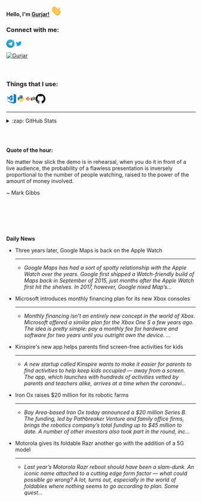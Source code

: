 #### Hello, I'm [Gurjar!](https://GurjarKing.github.io) <img src="https://raw.githubusercontent.com/ABSphreak/ABSphreak/master/gifs/Hi.gif" width="30px"></h2>


### Connect with me:

[<img align="left" alt="Gurjar | Telegram" width="22px" src="https://raw.githubusercontent.com/github/explore/80688e429a7d4ef2fca1e82350fe8e3517d3494d/topics/telegram/telegram.png" />][Telegram]
[<img align="left" alt="Gurjar | Twitter" width="22px" src="https://raw.githubusercontent.com/github/explore/80688e429a7d4ef2fca1e82350fe8e3517d3494d/topics/twitter/twitter.png" />][Twitter]
<br >
<br >
<a href="https://github.com/GurjarKing"><img src="https://komarev.com/ghpvc/?username=GurjarKing" alt="Gurjar" /></a> <br />
<br />
<br />
<!-- <br >

![](https://visitor-badge.glitch.me/badge?page_id=GurjarKing)

<br /> -->

### Things that I use:

[<img align="left" alt="Visual Studio Code" width="26px" src="https://raw.githubusercontent.com/github/explore/80688e429a7d4ef2fca1e82350fe8e3517d3494d/topics/visual-studio-code/visual-studio-code.png" />][VSCode]
[<img align="left" alt="Python" width="26px" src="https://raw.githubusercontent.com/github/explore/80688e429a7d4ef2fca1e82350fe8e3517d3494d/topics/python/python.png" />][Python]
[<img align="left" alt="Git" width="26px" src="https://raw.githubusercontent.com/github/explore/80688e429a7d4ef2fca1e82350fe8e3517d3494d/topics/git/git.png" />][Git]
[<img align="left" alt="GitHub" width="26px" src="https://raw.githubusercontent.com/github/explore/78df643247d429f6cc873026c0622819ad797942/topics/github/github.png" />][Github]

<br />
<br />

---
<details>
  <summary>:zap: GitHub Stats</summary>

<img align="left" alt="Gurjar's Github Stats" src="https://github-readme-stats.vercel.app/api?username=GurjarKing&show_icons=true&hide_border=true&count_private=true&include_all_commit=true&theme=algolia" />

</details>

<!-- ### 🔔 My latest tweet
<a href="https://twitter.com/Gurjar_King43" target="_blank">
	<img src="https://github.com/GurjarKing/GurjarKing/raw/master/tweet.png" width="70%" align="center" alt="Click to view on Twitter" title="My latest tweet, as an image"/>
</a> -->
<br>

<pre>

</pre>

**Quote of the hour:**

No matter how slick the demo is in rehearsal, when you do it in front of a live audience, the probability of a flawless presentation is inversely proportional to the number of people watching, raised to the power of the amount of money involved.

~ Mark Gibbs
<pre>

</pre>
<br>
<pre>


</pre>
<strong>Daily News</strong>
  
  - Three years later, Google Maps is back on the Apple Watch
     <hr/>
     
      - *Google Maps has had a sort of spotty relationship with the Apple Watch over the years. Google first shipped a Watch-friendly build of Maps back in September of 2015, just months after the Apple Watch first hit the shelves. In 2017, however, Google nixed Map’s…*
     
  - Microsoft introduces monthly financing plan for its new Xbox consoles
      <hr/>
      
      - *Monthly financing isn’t an entirely new concept in the world of Xbox. Microsoft offered a similar plan for the Xbox One S a few years ago. The idea is pretty simple: pay a monthly fee for hardware and software for two years until you outright own the device. …*
      
  - Kinspire's new app helps parents find screen-free activities for kids
      <hr/>
      
      - *A new startup called Kinspire wants to make it easier for parents to find activities to help keep kids occupied — away from a screen. The app, which launches with hundreds of activities vetted by parents and teachers alike, arrives at a time when the coronavi…*
      
  - Iron Ox raises $20 million for its robotic farms
      <hr/>
      
      - *Bay Area-based Iron Ox today announced a $20 million Series B. The funding, led by Pathbreaker Venture and family office firms, brings the robotics company’s total funding up to $45 million to date. A number of other investors also took part in the round, inc…*
       
  - Motorola gives its foldable Razr another go with the addition of a 5G model
      <hr/>
       
       - *Last year’s Motorola Razr reboot should have been a slam-dunk. An iconic name attached to a cutting edge form factor — what could possible go wrong? A lot, turns out, especially in the world of foldables where nothing seems to go according to plan. Some quest…*
      

<br />

[VSCode]: https://code.visualstudio.com/
[Python]: https://www.python.org/
[Git]: https://git-scm.com/
[Github]: https://github.com/
[Telegram]: https://t.me/Gurjar_King/
[Twitter]: https://twitter.com/Gurjar_King43/
